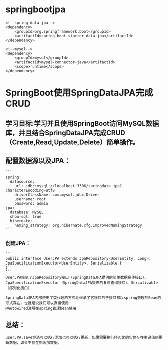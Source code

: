 # springbootjpa

    <!--spring data jpa-->
    <dependency>
        <groupId>org.springframework.boot</groupId>
        <artifactId>spring-boot-starter-data-jpa</artifactId>
    </dependency>

    <!--mysql-->
    <dependency>
        <groupId>mysql</groupId>
        <artifactId>mysql-connector-java</artifactId>
        <scope>runtime</scope>
    </dependency>

# SpringBoot使用SpringDataJPA完成CRUD

## 学习目标:学习并且使用SpringBoot访问MySQL数据库，并且结合SpringDataJPA完成CRUD（Create,Read,Update,Delete）简单操作。

## 配置数据源以及JPA：
    ```
    spring:
      datasource:
        url: jdbc:mysql://localhost:3306/springdata_jpa?characterEncoding=utf8
        driverClassName: com.mysql.jdbc.Driver
        username: root
        password: admin
    jpa:
      database: MySQL
      show-sql: true
      hibernate:
        naming_strategy: org.hibernate.cfg.ImprovedNamingStrategy
    ```

### 创建JPA：
    ```
    public interface UserJPA extends JpaRepository<UserEntity, Long>, JpaSpecificationExecutor<UserEntity>, Serializable {
    }
    ```
    UserJPA继承了JpaRepository接口（SpringDataJPA提供的简单数据操作接口）、
    JpaSpecificationExecutor（SpringDataJPA提供的复杂查询接口）、Serializable（序列化接口）

    SpringDataJPA内部使用了类代理的方式让继承了它接口的子接口都以spring管理的Bean的形式存在，也就是说我们可以直接使用
    @Autowired注解在spring管理bean使用

## 总结：
    userJPA.save方法可以执行添加也可以执行更新，如果需要执行持久化的实体存在主键值则更新数据，如果不存在则添加数据。